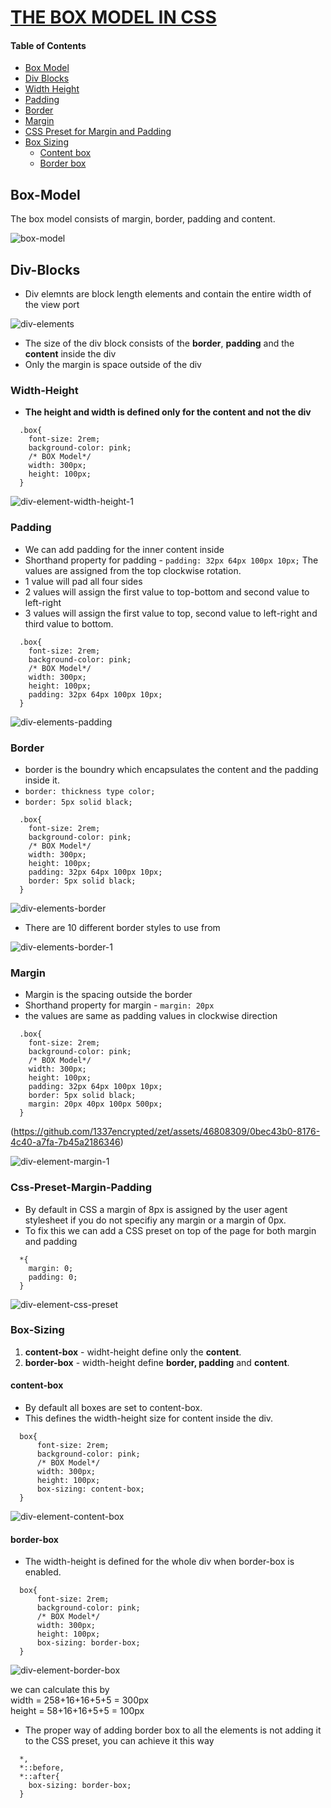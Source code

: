 # <a href="https://www.youtube.com/watch?v=nSst4-WbEZk" target="_blank">THE BOX MODEL IN CSS</a>

#### Table of Contents

- [Box Model](#box-model)
- [Div Blocks](#div-blocks)
- [Width Height](#width-height)
- [Padding](#padding)
- [Border](#border)
- [Margin](#margin)
- [CSS Preset for Margin and Padding](#css-preset-margin-padding)
- [Box Sizing](#box-sizing)
  - [Content box](#content-box)
  - [Border box](#border-box)

## Box-Model

The box model consists of margin, border, padding and content.

<!--![box-model](../../.assets/box-model.jpeg)-->
![box-model](https://github.com/1337encrypted/zet/assets/46808309/53de2975-413f-4b91-bd74-e8e0e15b13c7)

## Div-Blocks

- Div elemnts are block length elements and contain the entire width of the view port

<!--![div-elements](div-elements.png)-->
![div-elements](https://github.com/1337encrypted/zet/assets/46808309/29c508ce-269d-440e-975a-ddde0e6d7e3e)


- The size of the div block consists of the **border**, **padding** and the **content** inside the div
- Only the margin is space outside of the div

### Width-Height

- **The height and  width is defined only for the content and not the div**

```
  .box{
    font-size: 2rem;
    background-color: pink;
    /* BOX Model*/
    width: 300px;
    height: 100px;
  }
```
<!--![div-element-width-height-1](div-element-width-height-1.png)-->
![div-element-width-height-1](https://github.com/1337encrypted/zet/assets/46808309/195819c8-1075-4e9a-9938-cc7e67978b51)


### Padding

- We can add padding for the inner content inside
- Shorthand property for padding - `padding: 32px 64px 100px 10px;` The values are assigned from the top clockwise rotation.
- 1 value will pad all four sides
- 2 values will assign the first value to top-bottom and second value to left-right
- 3 values will assign the first value to top, second value to left-right and third value to bottom.

```
  .box{
    font-size: 2rem;
    background-color: pink;
    /* BOX Model*/
    width: 300px;
    height: 100px;
    padding: 32px 64px 100px 10px;
  }
```

<!--![div-elements-padding](div-elements-padding.png)-->
![div-elements-padding](https://github.com/1337encrypted/zet/assets/46808309/b9508bc0-4814-4bf5-92d9-fe870f21c1d2)


### Border

- border is the boundry which encapsulates the content and the padding inside it.
- `border: thickness type color;`
- `border: 5px solid black;`  

```
  .box{
    font-size: 2rem;
    background-color: pink;
    /* BOX Model*/
    width: 300px;
    height: 100px;
    padding: 32px 64px 100px 10px;
    border: 5px solid black;
  }
```

<!--![div-elements-border](div-elements-border.png)-->
![div-elements-border](https://github.com/1337encrypted/zet/assets/46808309/28a3ff82-5774-45c7-b409-fbe96bcd0a60)

- There are 10 different border styles to use from

<!--![div-elements-border-1](div-elements-border-1.png)-->
![div-elements-border-1](https://github.com/1337encrypted/zet/assets/46808309/d04376ed-923e-494f-84f1-f859c0b12f05)

### Margin

- Margin is the spacing outside the border 
- Shorthand property for margin - `margin: 20px`
- the values are same as padding values in clockwise direction


```
  .box{
    font-size: 2rem;
    background-color: pink;
    /* BOX Model*/
    width: 300px;
    height: 100px;
    padding: 32px 64px 100px 10px;
    border: 5px solid black;
    margin: 20px 40px 100px 500px;
  }
```
<!--![div-element-margin](div-element-margin.png)-->
(https://github.com/1337encrypted/zet/assets/46808309/0bec43b0-8176-4c40-a7fa-7b45a2186346)

<!--![div-element-margin-1](div-element-margin-1.png)![div-element-margin]-->
![div-element-margin-1](https://github.com/1337encrypted/zet/assets/46808309/48db240b-2e6c-4c56-be4f-051295f338da)


### Css-Preset-Margin-Padding

- By default in CSS a margin of 8px is assigned by the user agent stylesheet if you do not specifiy any margin or a margin of 0px.
- To fix this we can add a CSS preset on top of the page for both margin and padding

```
  *{
    margin: 0;
    padding: 0;
  }
```

<!--![div-element-CSS-preset](div-element-css-preset.png)-->
![div-element-css-preset](https://github.com/1337encrypted/zet/assets/46808309/7aba8016-8079-441f-9ed7-eab64a340d23)

### Box-Sizing

1. **content-box** - widht-height define only the **content**.
2. **border-box** - width-height define **border, padding** and **content**.

#### content-box

- By default all boxes are set to content-box.
- This defines the width-height size for content inside the div.

```
  box{
      font-size: 2rem;
      background-color: pink;
      /* BOX Model*/
      width: 300px;
      height: 100px;
      box-sizing: content-box;
  }
```

<!--![div-element-content-box](div-element-content-box.png)-->
![div-element-content-box](https://github.com/1337encrypted/zet/assets/46808309/af008889-06b3-4195-9dd8-81d81860ee9d)

#### border-box

- The width-height is defined for the whole div when border-box is enabled.

```
  box{
      font-size: 2rem;
      background-color: pink;
      /* BOX Model*/
      width: 300px;
      height: 100px;
      box-sizing: border-box;
  }
```

<!--![div-element-border-box](div-element-border-box.png)-->
![div-element-border-box](https://github.com/1337encrypted/zet/assets/46808309/50db92af-9758-4ea3-ab9a-1750efcbc1da)

we can calculate this by       
width = 258+16+16+5+5 = 300px     
height = 58+16+16+5+5 = 100px    

- The proper way of adding border box to all the elements is not adding it to the CSS preset, you can achieve it this way

```
  *,
  *::before,
  *::after{
    box-sizing: border-box;
  }
```
